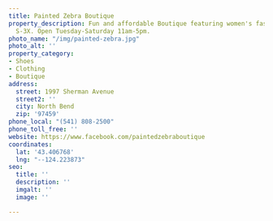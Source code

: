 ```yaml
---
title: Painted Zebra Boutique
property_description: Fun and affordable Boutique featuring women's fashion in sizes
  S-3X. Open Tuesday-Saturday 11am-5pm.
photo_name: "/img/painted-zebra.jpg"
photo_alt: ''
property_category:
- Shoes
- Clothing
- Boutique
address:
  street: 1997 Sherman Avenue
  street2: ''
  city: North Bend
  zip: '97459'
phone_local: "(541) 808-2500"
phone_toll_free: ''
website: https://www.facebook.com/paintedzebraboutique
coordinates:
  lat: '43.406768'
  lng: "--124.223873"
seo:
  title: ''
  description: ''
  imgalt: ''
  image: ''

---
```

